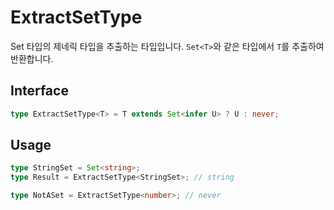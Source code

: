 # ExtractSetType

Set 타입의 제네릭 타입을 추출하는 타입입니다. `Set<T>`와 같은 타입에서 `T`를 추출하여 반환합니다.

## Interface

```ts title="typescript"
type ExtractSetType<T> = T extends Set<infer U> ? U : never;
```

## Usage

```ts title="typescript"
type StringSet = Set<string>;
type Result = ExtractSetType<StringSet>; // string

type NotASet = ExtractSetType<number>; // never
``` 